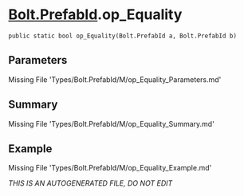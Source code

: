 # [Bolt.PrefabId](Types/Bolt.PrefabId.md).op_Equality
`public static bool op_Equality(Bolt.PrefabId a, Bolt.PrefabId b)`
## Parameters
Missing File 'Types/Bolt.PrefabId/M/op_Equality_Parameters.md'
## Summary
Missing File 'Types/Bolt.PrefabId/M/op_Equality_Summary.md'
## Example
Missing File 'Types/Bolt.PrefabId/M/op_Equality_Example.md'

*THIS IS AN AUTOGENERATED FILE, DO NOT EDIT*
